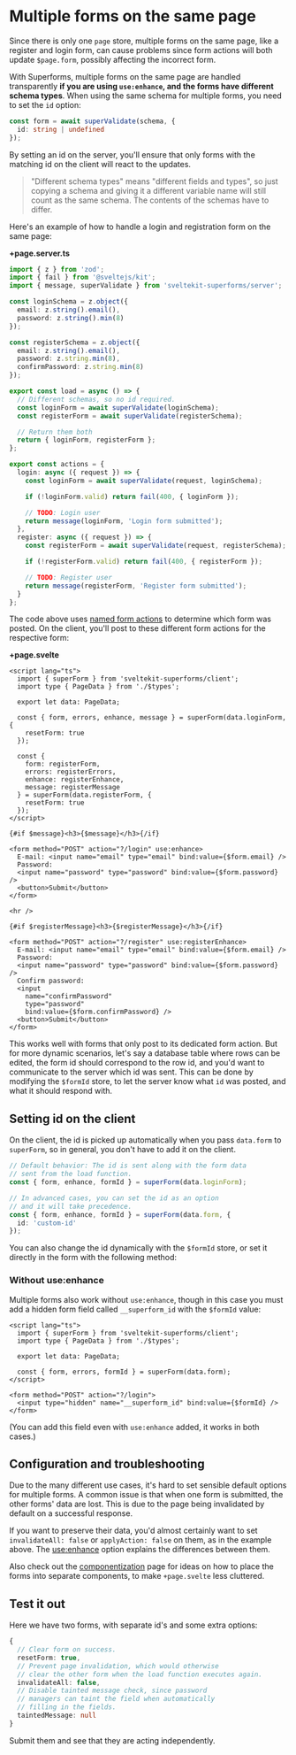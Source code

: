 <script lang="ts">
  import Head from '$lib/Head.svelte'
	import Form from './Form.svelte'
  import Next from '$lib/Next.svelte'
	import SuperDebug from 'sveltekit-superforms/client/SuperDebug.svelte'
  import { concepts } from '$lib/navigation/sections'

	export let data;
</script>

# Multiple forms on the same page

<Head title="Multiple forms on the same page" />

Since there is only one `page` store, multiple forms on the same page, like a register and login form, can cause problems since form actions will both update `$page.form`, possibly affecting the incorrect form.

With Superforms, multiple forms on the same page are handled transparently **if you are using `use:enhance`, and the forms have different schema types**. When using the same schema for multiple forms, you need to set the `id` option:

```ts
const form = await superValidate(schema, {
  id: string | undefined
});
```

By setting an id on the server, you'll ensure that only forms with the matching id on the client will react to the updates.

> "Different schema types" means "different fields and types", so just copying a schema and giving it a different variable name will still count as the same schema. The contents of the schemas have to differ.

Here's an example of how to handle a login and registration form on the same page:

**+page.server.ts**

```ts
import { z } from 'zod';
import { fail } from '@sveltejs/kit';
import { message, superValidate } from 'sveltekit-superforms/server';

const loginSchema = z.object({
  email: z.string().email(),
  password: z.string().min(8)
});

const registerSchema = z.object({
  email: z.string().email(),
  password: z.string.min(8),
  confirmPassword: z.string.min(8)
});

export const load = async () => {
  // Different schemas, so no id required.
  const loginForm = await superValidate(loginSchema);
  const registerForm = await superValidate(registerSchema);

  // Return them both
  return { loginForm, registerForm };
};

export const actions = {
  login: async ({ request }) => {
    const loginForm = await superValidate(request, loginSchema);

    if (!loginForm.valid) return fail(400, { loginForm });

    // TODO: Login user
    return message(loginForm, 'Login form submitted');
  },
  register: async ({ request }) => {
    const registerForm = await superValidate(request, registerSchema);

    if (!registerForm.valid) return fail(400, { registerForm });

    // TODO: Register user
    return message(registerForm, 'Register form submitted');
  }
};
```

The code above uses [named form actions](https://kit.svelte.dev/docs/form-actions#named-actions) to determine which form was posted. On the client, you'll post to these different form actions for the respective form:

**+page.svelte**

```svelte
<script lang="ts">
  import { superForm } from 'sveltekit-superforms/client';
  import type { PageData } from './$types';

  export let data: PageData;

  const { form, errors, enhance, message } = superForm(data.loginForm, {
    resetForm: true
  });

  const {
    form: registerForm,
    errors: registerErrors,
    enhance: registerEnhance,
    message: registerMessage
  } = superForm(data.registerForm, {
    resetForm: true
  });
</script>

{#if $message}<h3>{$message}</h3>{/if}

<form method="POST" action="?/login" use:enhance>
  E-mail: <input name="email" type="email" bind:value={$form.email} />
  Password:
  <input name="password" type="password" bind:value={$form.password} />
  <button>Submit</button>
</form>

<hr />

{#if $registerMessage}<h3>{$registerMessage}</h3>{/if}

<form method="POST" action="?/register" use:registerEnhance>
  E-mail: <input name="email" type="email" bind:value={$form.email} />
  Password:
  <input name="password" type="password" bind:value={$form.password} />
  Confirm password:
  <input
    name="confirmPassword"
    type="password"
    bind:value={$form.confirmPassword} />
  <button>Submit</button>
</form>
```

This works well with forms that only post to its dedicated form action. But for more dynamic scenarios, let's say a database table where rows can be edited, the form id should correspond to the row id, and you'd want to communicate to the server which id was sent. This can be done by modifying the `$formId` store, to let the server know what `id` was posted, and what it should respond with.

## Setting id on the client

On the client, the id is picked up automatically when you pass `data.form` to `superForm`, so in general, you don't have to add it on the client.

```ts
// Default behavior: The id is sent along with the form data
// sent from the load function.
const { form, enhance, formId } = superForm(data.loginForm);

// In advanced cases, you can set the id as an option
// and it will take precedence.
const { form, enhance, formId } = superForm(data.form, {
  id: 'custom-id'
});
```

You can also change the id dynamically with the `$formId` store, or set it directly in the form with the following method:

### Without use:enhance

Multiple forms also work without `use:enhance`, though in this case you must add a hidden form field called `__superform_id` with the `$formId` value:

```svelte
<script lang="ts">
  import { superForm } from 'sveltekit-superforms/client';
  import type { PageData } from './$types';

  export let data: PageData;

  const { form, errors, formId } = superForm(data.form);
</script>

<form method="POST" action="?/login">
  <input type="hidden" name="__superform_id" bind:value={$formId} />
</form>
```

(You can add this field even with `use:enhance` added, it works in both cases.)

## Configuration and troubleshooting

Due to the many different use cases, it's hard to set sensible default options for multiple forms. A common issue is that when one form is submitted, the other forms' data are lost. This is due to the page being invalidated by default on a successful response.

If you want to preserve their data, you'd almost certainly want to set `invalidateAll: false` or `applyAction: false` on them, as in the example above. The [use:enhance](/concepts/enhance) option explains the differences between them.

Also check out the [componentization](/components) page for ideas on how to place the forms into separate components, to make `+page.svelte` less cluttered.

## Test it out

Here we have two forms, with separate id's and some extra options:

```ts
{
  // Clear form on success.
  resetForm: true,
  // Prevent page invalidation, which would otherwise
  // clear the other form when the load function executes again.
  invalidateAll: false,
  // Disable tainted message check, since password
  // managers can taint the field when automatically
  // filling in the fields.
  taintedMessage: null
}
```

Submit them and see that they are acting independently.

<Form {data} />

<Next section={concepts} />
